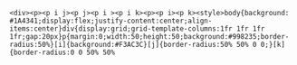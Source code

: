     <div><p><p i j><p j><p i ><p i k><p><p i><p k><style>body{background: #1A4341;display:flex;justify-content:center;align-items:center}div{display:grid;grid-template-columns:1fr 1fr 1fr 1fr;gap:20px}p{margin:0;width:50;height:50;background:#998235;border-radius:50%}[i]{background:#F3AC3C}[j]{border-radius:50% 50% 0 0;}[k]{border-radius:0 0 50% 50%
